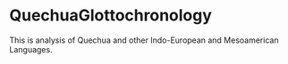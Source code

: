 # QuechuaGlottochronology
This is analysis of Quechua and other Indo-European and Mesoamerican Languages.

